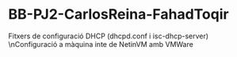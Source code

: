 # BB-PJ2-CarlosReina-FahadToqir
Fitxers de configuració DHCP (dhcpd.conf i isc-dhcp-server)
\nConfiguració a màquina inte de NetinVM amb VMWare
